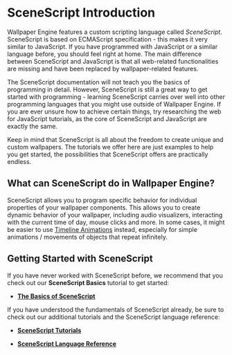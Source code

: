 # SceneScript Introduction

Wallpaper Engine features a custom scripting language called *SceneScript*. SceneScript is based on ECMAScript specification - this makes it very similar to JavaScript. If you have programmed with JavaScript or a similar language before, you should feel right at home. The main difference between SceneScript and JavaScript is that all web-related functionalities are missing and have been replaced by wallpaper-related features.

The SceneScript documentation will not teach you the basics of programming in detail. However, SceneScript is still a great way to get started with programming - learning SceneScript carries over well into other programming languages that you might use outside of Wallpaper Engine. If you are ever unsure how to achieve certain things, try researching the web for JavaScript tutorials, as the core of SceneScript and JavaScript are exactly the same.

Keep in mind that SceneScript is all about the freedom to create unique and custom wallpapers. The tutorials we offer here are just examples to help you get started, the possibilities that SceneScript offers are practically endless.

## What can SceneScript do in Wallpaper Engine?

SceneScript allows you to program specific behavior for individual properties of your wallpaper components. This allows you to create dynamic behavior of your wallpaper, including audio visualizers, interacting with the current time of day, mouse clicks and more. In some cases, it might be easier to use [Timeline Animations](/scene/timeline/introduction) instead, especially for simple animations / movements of objects that repeat infinitely.

## Getting Started with SceneScript

If you have never worked with SceneScript before, we recommend that you check out our **SceneScript Basics** tutorial to get started:

* [**The Basics of SceneScript**](/scene/scenescript/tutorial/basics)

If you have understood the fundamentals of SceneScript already, be sure to check out our additional tutorials and the SceneScript language reference:

* [**SceneScript Tutorials**](/scene/scenescript/tutorials)

* [**SceneScript Language Reference**](/scene/scenescript/reference)
